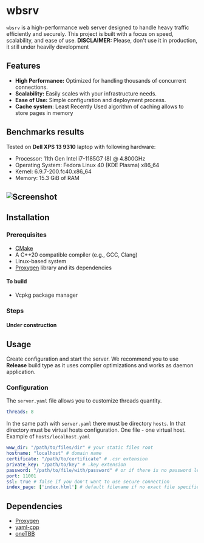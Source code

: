# wbsrv

`wbsrv` is a high-performance web server designed to handle heavy traffic efficiently and securely. This project is built with a focus on speed, scalability, and ease of use.
**DISCLAIMER:** Please, don't use it in production, it still under heavily development
## Features

- **High Performance:** Optimized for handling thousands of concurrent connections.
- **Scalability:** Easily scales with your infrastructure needs.
- **Ease of Use:** Simple configuration and deployment process.
- **Cache system**: Least Recently Used algorithm of caching allows to store pages in memory
## Benchmarks results

Tested on **Dell XPS 13 9310** laptop with following hardware:
- Processor: 11th Gen Intel i7-1185G7 (8) @ 4.800GHz
- Operating System: Fedora Linux 40 (KDE Plasma) x86_64
- Kernel: 6.9.7-200.fc40.x86_64
- Memory: 15.3 GiB of RAM
## ![Screenshot](https://i.imgur.com/p7X24U1.png)
                    
## Installation

### Prerequisites

- [CMake](https://cmake.org/)
- A C++20 compatible compiler (e.g., GCC, Clang)
- Linux-based system
- [Proxygen](https://github.com/facebook/proxygen) library and its dependencies
#### To build
- Vcpkg package manager

### Steps

#### Under construction 

## Usage

Create configuration and start the server. We recommend you to use **Release** build type as it uses compiler optimizations and works as daemon application. 

### Configuration

The `server.yaml` file allows you to customize threads quantity.

```yaml
threads: 8
```

In the same path with `server.yaml` there must be directory `hosts`. In that directory must be virtual hosts configuration. One file - one virtual host. Example of `hosts/localhost.yaml`
```yaml
www_dir: "/path/to/files/dir" # your static files root
hostname: "localhost" # domain name
certificate: "/path/to/certificate" # .csr extension
private_key: "/path/to/key" # .key extension
password: "/path/to/file/with/password" # or if there is no password leave it blank
port: 11001
ssl: true # false if you don't want to use secure connection
index_page: ['index.html'] # default filename if no exact file specified in request
```

## Dependencies
- [Proxygen](https://github.com/facebook/proxygen)
- [yaml-cpp](https://github.com/jbeder/yaml-cpp)
- [oneTBB](https://github.com/oneapi-src/oneTBB)